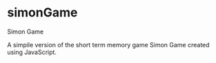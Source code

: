 # simonGame
Simon Game

A simpile version of the short term memory game Simon Game created using JavaScript.  
